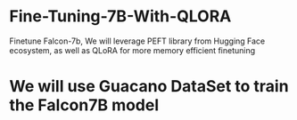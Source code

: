 # Fine-Tuning-7B-With-QLORA
Finetune Falcon-7b, We will leverage PEFT library from Hugging Face ecosystem, as well as QLoRA for more memory efficient finetuning
# We will use Guacano DataSet to train the Falcon7B model
